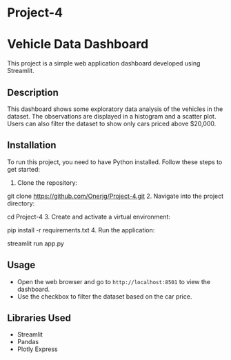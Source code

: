 # Project-4

# Vehicle Data Dashboard

This project is a simple web application dashboard developed using Streamlit.

## Description

This dashboard shows some exploratory data analysis of the vehicles in the dataset. The observations are displayed in a histogram and a scatter plot. Users can also filter the dataset to show only cars priced above $20,000.

## Installation

To run this project, you need to have Python installed. Follow these steps to get started:

1. Clone the repository:

git clone https://github.com/Onerjg/Project-4.git
2. Navigate into the project directory:

cd Project-4
3. Create and activate a virtual environment:

pip install -r requirements.txt
4. Run the application:

streamlit run app.py
## Usage

- Open the web browser and go to `http://localhost:8501` to view the dashboard.
- Use the checkbox to filter the dataset based on the car price.

## Libraries Used

- Streamlit
- Pandas
- Plotly Express